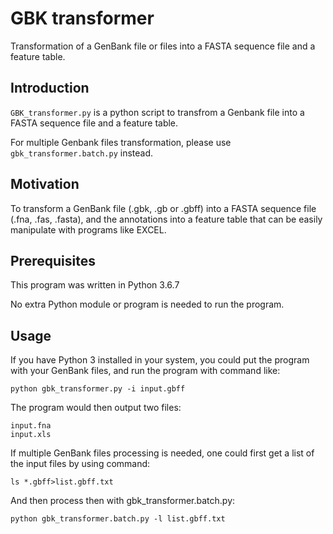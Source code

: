 # GBK transformer
Transformation of a GenBank file or files into a FASTA sequence file and a feature table.

## Introduction

`GBK_transformer.py` is a python script to transfrom a Genbank file into a FASTA sequence file and a feature table.

For multiple Genbank files transformation, please use `gbk_transformer.batch.py` instead.

## Motivation

To transform a GenBank file (.gbk, .gb or .gbff) into a FASTA sequence file (.fna, .fas, .fasta), and the annotations into a feature table that can be easily manipulate with programs like EXCEL.

## Prerequisites

This program was written in Python 3.6.7

No extra Python module or program is needed to run the program.

## Usage
If you have Python 3 installed in your system, you could put the program with your GenBank files, and run the program with command like:

    python gbk_transformer.py -i input.gbff

The program would then output two files: 

    input.fna
    input.xls

If multiple GenBank files processing is needed, one could first get a list of the input files by using command:

    ls *.gbff>list.gbff.txt

And then process then with gbk_transformer.batch.py:

    python gbk_transformer.batch.py -l list.gbff.txt

